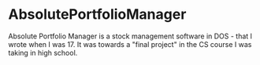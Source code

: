 # AbsolutePortfolioManager
Absolute Portfolio Manager is a stock management software in DOS - that I wrote when I was 17.
It was towards a "final project" in the CS course I was taking in high school.
